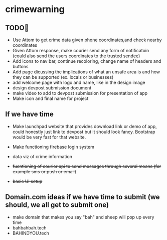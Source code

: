 # crimewarning
## TODO📃
- Use Attom to get crime data given phone coordinates,and check nearby coordinates
- Given Attom response, make courier send any form of notificatoin (could also send the users coordinates to the trusted sendee)
- Add icons to nav bar, continue recoloring, change name of headers and buttons
- Add page dicussing the implications of what an unsafe area is and how they can be supported (ex. locals or businesses)
- add welcome page with logo and name, like in the design image
- design devpost submission document
- make video to add to devpost submission for presentation of app
- Make icon and final name for project



## If we have time
- Make launchpad website that provides download link or demo of app, could honestly just link to devpost but it should look fancy. Bootstrap would be very fast for that website.
- Make functioning firebase login system
- data viz of crime information

- ~~fucntioning of courier api to send messages through several means (for example sms or push or email)~~
- ~~basic UI setup~~



## Domain.com ideas if we have time to submit (we should, we all get to submit one)

- make domain that makes you say "bah" and sheep will pop up every time
- bahbahbah.tech
- BAHINDYOU.tech
